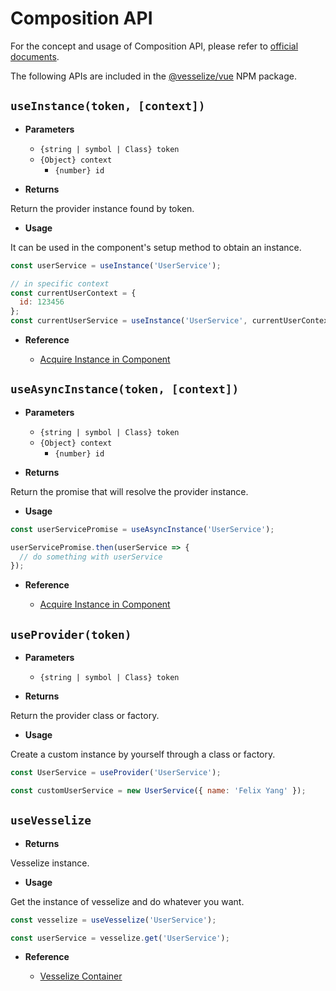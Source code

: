 # Composition API

For the concept and usage of Composition API, please refer to [official documents](https://v3.vuejs.org/api/composition-api.html#setup).

The following APIs are included in the [@vesselize/vue](https://www.npmjs.com/package/@vesselize/vue) NPM package.

## `useInstance(token, [context])`

- **Parameters**

  - `{string | symbol | Class} token`
  - `{Object} context`
    - `{number} id`

- **Returns**

Return the provider instance found by token.

- **Usage**

It can be used in the component's setup method to obtain an instance.

```js
const userService = useInstance('UserService');

// in specific context
const currentUserContext = {
  id: 123456
};
const currentUserService = useInstance('UserService', currentUserContext);
```

- **Reference**

  - [Acquire Instance in Component](../guide/integration-vue.md#acquire-instance-in-component)

## `useAsyncInstance(token, [context])`

- **Parameters**

  - `{string | symbol | Class} token`
  - `{Object} context`
    - `{number} id`

- **Returns**

Return the promise that will resolve the provider instance.

- **Usage**

```js
const userServicePromise = useAsyncInstance('UserService');

userServicePromise.then(userService => {
  // do something with userService
});
```

- **Reference**

  - [Acquire Instance in Component](../guide/integration-vue.md#acquire-instance-in-component)

## `useProvider(token)`

- **Parameters**

  - `{string | symbol | Class} token`

* **Returns**

Return the provider class or factory.

- **Usage**

Create a custom instance by yourself through a class or factory.

```js
const UserService = useProvider('UserService');

const customUserService = new UserService({ name: 'Felix Yang' });
```

## `useVesselize`

- **Returns**

Vesselize instance.

- **Usage**

Get the instance of vesselize and do whatever you want.

```js
const vesselize = useVesselize('UserService');

const userService = vesselize.get('UserService');
```

- **Reference**

  - [Vesselize Container](./container.md#instance-methods)
